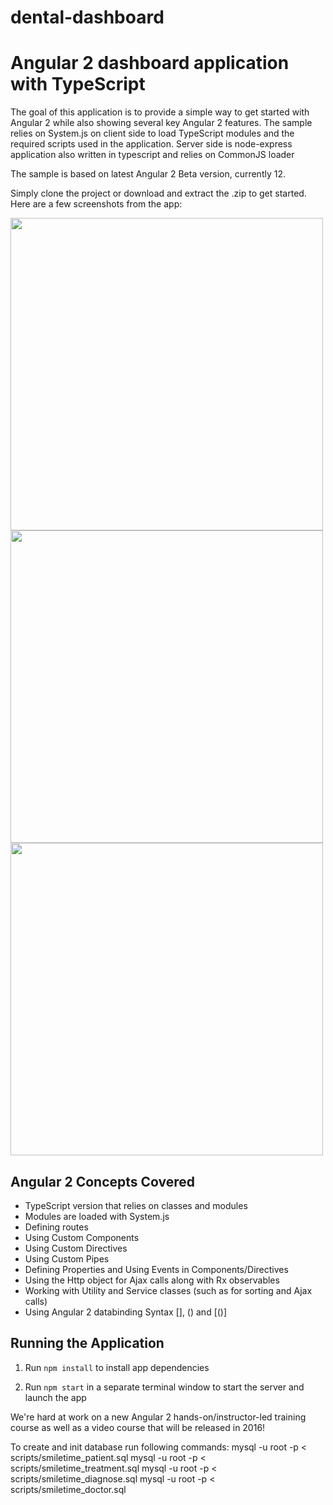 # dental-dashboard
# Angular 2 dashboard application with TypeScript

The goal of this application is to provide
a simple way to get started with Angular 2 while also showing several key Angular 2 features. The sample
relies on System.js on client side  to load TypeScript modules and the required scripts used in the application.
Server side is node-express application also written in typescript and relies on CommonJS loader

The sample is based on latest  Angular 2 Beta version, currently 12.

Simply clone the project or download and extract the .zip to get started. Here are a few
screenshots from the app:

<img width="500" src="src/images/screenshots/cards.png" border="0" />

<br />

<img width="500" src="src/images/screenshots/grid.png" border="0" />

<br />

<img width="500" src="src/images/screenshots/orders.png" border="0" />

## Angular 2 Concepts Covered

* TypeScript version that relies on classes and modules
* Modules are loaded with System.js
* Defining routes 
* Using Custom Components
* Using Custom Directives
* Using Custom Pipes
* Defining Properties and Using Events in Components/Directives
* Using the Http object for Ajax calls along with Rx observables
* Working with Utility and Service classes (such as for sorting and Ajax calls)
* Using Angular 2 databinding Syntax [], () and [()]

## Running the Application

1. Run `npm install` to install app dependencies

1. Run `npm start` in a separate terminal window to start the server and launch the app

We're hard at work on a new Angular 2 hands-on/instructor-led training course 
as well as a video course that will be released in 2016!

To create and init database run following commands:
mysql -u root -p < scripts/smiletime_patient.sql
mysql -u root -p < scripts/smiletime_treatment.sql
mysql -u root -p < scripts/smiletime_diagnose.sql
mysql -u root -p < scripts/smiletime_doctor.sql